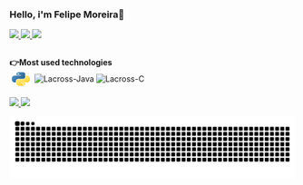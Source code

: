 ### Hello, i'm Felipe Moreira🫡
<div>
  <a href="https://www.instagram.com/lipe_lacross/" target="_blank"><img src="https://img.shields.io/badge/-Instagram-%23E4405F?style=for-the-badge&logo=instagram&logoColor=white" target="_blank">
  </a>
  <a href = "mailto:feliperioscross.br@gmail.com"><img src="https://img.shields.io/badge/Gmail-D14836?style=for-the-badge&logo=gmail&logoColor=white" target="_blank"
  </a>
  <a href="https://www.linkedin.com/in/felipe-moreira-523b35238/" target="_blank"><img src="https://img.shields.io/badge/-LinkedIn-%230077B5?style=for-the-badge&logo=linkedin&logoColor=white">
  </a>
  
  ##
  
</div>
<strong>👉Most used technologies</strong> 
<div style="display: inline_block">
  <img align="center" alt="Lacross-Python" height="30" width="40" src="https://raw.githubusercontent.com/devicons/devicon/master/icons/python/python-original.svg">
  <img align = "center" alt ="Lacross-Java" height="30" width = "40" src="https://cdn.jsdelivr.net/gh/devicons/devicon/icons/java/java-original.svg"/>
  <img align="center" alt="Lacross-C" height="30" width="40" src="https://cdn.jsdelivr.net/gh/devicons/devicon/icons/c/c-original.svg"/>
  <!--<img align= "center" alt="Lacross-Javascript" height="30" width="40" src= "https://www.svgrepo.com/show/349419/javascript.svg"/>-->
  <!--<img align= "center" alt="Lacross-Css" height="30" width="40" src="https://www.svgrepo.com/show/452185/css-3.svg"/>-->
  <!--<img align="center" alt="Lacross-Html" height="30" width="40" src="https://www.svgrepo.com/show/452228/html-5.svg"/>-->
</div>
<div align="left" style="display: inline_block"><br>
  <a href="https://github.com/LipeLacross">
  
  <img height="180em" src="https://github-readme-stats.vercel.app/api?username=LipeLacross&&show_icons=true&theme=github_dark&include_all_commits=true&count_private=true"/>
  
  <img height="180em" src="https://github-readme-stats.vercel.app/api/top-langs/?username=LipeLacross&&layout=langs_count=4&&theme=github_dark&&hide=jupyter%20notebook"/>
</div>
  
![Snake animation](https://github.com/LipeLacross/LipeLacross/blob/output/github-contribution-grid-snake.svg)
